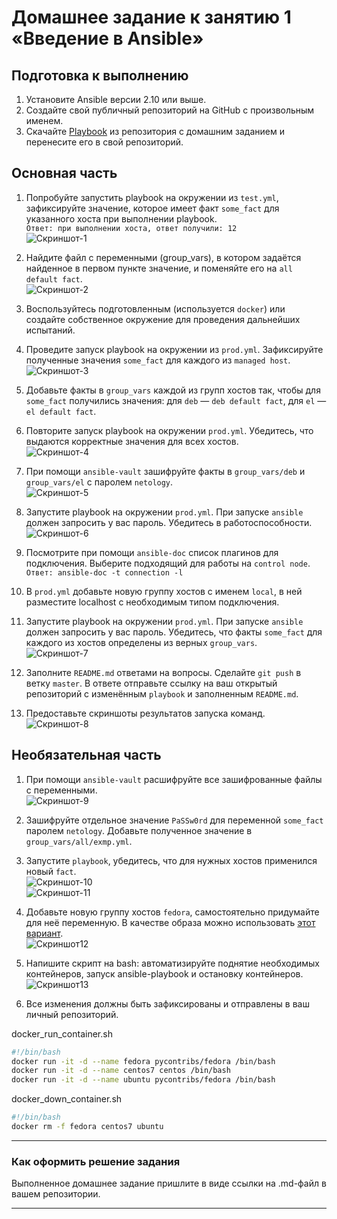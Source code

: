 # Домашнее задание к занятию 1 «Введение в Ansible»

## Подготовка к выполнению

1. Установите Ansible версии 2.10 или выше.
2. Создайте свой публичный репозиторий на GitHub с произвольным именем.
3. Скачайте [Playbook](./playbook/) из репозитория с домашним заданием и перенесите его в свой репозиторий.

## Основная часть

1. Попробуйте запустить playbook на окружении из `test.yml`, зафиксируйте значение, которое имеет факт `some_fact` для указанного хоста при выполнении playbook.  
`Ответ: при выполнении хоста, ответ получили: 12`  
![Скриншот-1](https://github.com/plusvaldis/mnt-homeworks-ansible/blob/MNT-video/08-ansible-01-base/image/1.png)  

2. Найдите файл с переменными (group_vars), в котором задаётся найденное в первом пункте значение, и поменяйте его на `all default fact`.  
![Скриншот-2](https://github.com/plusvaldis/mnt-homeworks-ansible/blob/MNT-video/08-ansible-01-base/image/2.png)  

3. Воспользуйтесь подготовленным (используется `docker`) или создайте собственное окружение для проведения дальнейших испытаний.
4. Проведите запуск playbook на окружении из `prod.yml`. Зафиксируйте полученные значения `some_fact` для каждого из `managed host`.  
![Скриншот-3](https://github.com/plusvaldis/mnt-homeworks-ansible/blob/MNT-video/08-ansible-01-base/image/3.png)  

5. Добавьте факты в `group_vars` каждой из групп хостов так, чтобы для `some_fact` получились значения: для `deb` — `deb default fact`, для `el` — `el default fact`.
6.  Повторите запуск playbook на окружении `prod.yml`. Убедитесь, что выдаются корректные значения для всех хостов.  
![Скриншот-4](https://github.com/plusvaldis/mnt-homeworks-ansible/blob/MNT-video/08-ansible-01-base/image/4.png)  

7. При помощи `ansible-vault` зашифруйте факты в `group_vars/deb` и `group_vars/el` с паролем `netology`.  
![Скриншот-5](https://github.com/plusvaldis/mnt-homeworks-ansible/blob/MNT-video/08-ansible-01-base/image/5.png)  

8. Запустите playbook на окружении `prod.yml`. При запуске `ansible` должен запросить у вас пароль. Убедитесь в работоспособности.  
![Скриншот-6](https://github.com/plusvaldis/mnt-homeworks-ansible/blob/MNT-video/08-ansible-01-base/image/6.png)  

9. Посмотрите при помощи `ansible-doc` список плагинов для подключения. Выберите подходящий для работы на `control node`.  
`Ответ: ansible-doc -t connection -l`  

10. В `prod.yml` добавьте новую группу хостов с именем  `local`, в ней разместите localhost с необходимым типом подключения.
11. Запустите playbook на окружении `prod.yml`. При запуске `ansible` должен запросить у вас пароль. Убедитесь, что факты `some_fact` для каждого из хостов определены из верных `group_vars`.  
![Скриншот-7](https://github.com/plusvaldis/mnt-homeworks-ansible/blob/MNT-video/08-ansible-01-base/image/7.png)  

12. Заполните `README.md` ответами на вопросы. Сделайте `git push` в ветку `master`. В ответе отправьте ссылку на ваш открытый репозиторий с изменённым `playbook` и заполненным `README.md`.
13. Предоставьте скриншоты результатов запуска команд.  
![Скриншот-8](https://github.com/plusvaldis/mnt-homeworks-ansible/blob/MNT-video/08-ansible-01-base/image/8.png)

## Необязательная часть

1. При помощи `ansible-vault` расшифруйте все зашифрованные файлы с переменными.  
![Скриншот-9](https://github.com/plusvaldis/mnt-homeworks-ansible/blob/MNT-video/08-ansible-01-base/image/9.png)  

2. Зашифруйте отдельное значение `PaSSw0rd` для переменной `some_fact` паролем `netology`. Добавьте полученное значение в `group_vars/all/exmp.yml`.
3. Запустите `playbook`, убедитесь, что для нужных хостов применился новый `fact`.  
![Скриншот-10](https://github.com/plusvaldis/mnt-homeworks-ansible/blob/MNT-video/08-ansible-01-base/image/10.png)  
![Скриншот-11](https://github.com/plusvaldis/mnt-homeworks-ansible/blob/MNT-video/08-ansible-01-base/image/11.png)  


4. Добавьте новую группу хостов `fedora`, самостоятельно придумайте для неё переменную. В качестве образа можно использовать [этот вариант](https://hub.docker.com/r/pycontribs/fedora).  
![Скриншот12](https://github.com/plusvaldis/mnt-homeworks-ansible/blob/MNT-video/08-ansible-01-base/image/12.png)  

5. Напишите скрипт на bash: автоматизируйте поднятие необходимых контейнеров, запуск ansible-playbook и остановку контейнеров.  
![Скриншот13](https://github.com/plusvaldis/mnt-homeworks-ansible/blob/MNT-video/08-ansible-01-base/image/13.png)  

6. Все изменения должны быть зафиксированы и отправлены в ваш личный репозиторий.  

docker_run_container.sh
```bash
#!/bin/bash
docker run -it -d --name fedora pycontribs/fedora /bin/bash
docker run -it -d --name centos7 centos /bin/bash
docker run -it -d --name ubuntu pycontribs/fedora /bin/bash
```  
docker_down_container.sh
```bash
#!/bin/bash
docker rm -f fedora centos7 ubuntu
``` 

---

### Как оформить решение задания

Выполненное домашнее задание пришлите в виде ссылки на .md-файл в вашем репозитории.

---
